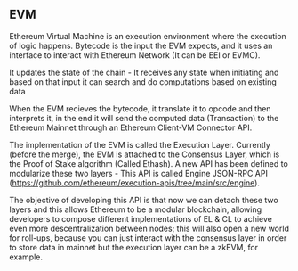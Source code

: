 ## EVM

Ethereum Virtual Machine is an execution environment where the execution of logic happens. 
Bytecode is the input the EVM expects, and it uses an interface to interact with Ethereum Network (It can be EEI or EVMC).

It updates the state of the chain - It receives any state when initiating and based on that input it 
can search and do computations based on existing data

When the EVM recieves the bytecode, it translate it to opcode and then interprets it, in the end it will send the computed data (Transaction) to the 
Ethereum Mainnet through an Ethereum Client-VM Connector API.

The implementation of the EVM is called the Execution Layer. Currently (before the merge), the EVM is attached to the Consensus Layer, 
which is the Proof of Stake algorithm (Called Ethash). A new API has been defined to modularize these two layers - 
This API is called Engine JSON-RPC API (https://github.com/ethereum/execution-apis/tree/main/src/engine).

The objective of developing this API is that now we can detach these two layers and this allows Ethereum to be a modular blockchain,
allowing developers to compose different implementations of EL & CL to achieve even more descentralization between nodes; this
will also open a new world for roll-ups, because you can just interact with the consensus layer in order to store data in mainnet but 
the execution layer can be a zkEVM, for example.